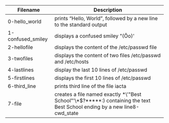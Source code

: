 | Filename | Description |
| --- | --- |
| 0-hello_world | prints “Hello, World”, followed by a new line to the standard output
1-confused_smiley |  displays a confused smiley "(Ôo)'
2-hellofile | displays the content of the /etc/passwd file
3-twofiles | displays the content of two files /etc/passwd and /etc/hosts
4-lastlines | display the last 10 lines of /etc/passwd
5-firstlines | displays the first 10 lines of /etc/passwd
6-third_line | prints third line of the file iacta
7-file | creates a file named exactly \*\\'"Best School"\'\\*$\?\*\*\*\*\*:) containing the text Best School ending by a new line8-cwd_state | writes into the file ls_cwd_content the result of the command ls -la
